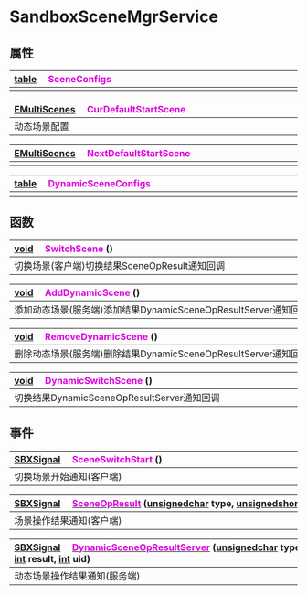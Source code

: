 # SandboxSceneMgrService

## 属性

|<div style="width:700px">[table](/Api/DataType/Table.md) &emsp;<font color="dd00dd">SceneConfigs</font></div>|
|:---|
||

|<div style="width:700px">[EMultiScenes](/Api/Enums/EMultiScenes.md) &emsp;<font color="dd00dd">CurDefaultStartScene</font></div>|
|:---|
|动态场景配置|

|<div style="width:700px">[EMultiScenes](/Api/Enums/EMultiScenes.md) &emsp;<font color="dd00dd">NextDefaultStartScene</font></div>|
|:---|
||

|<div style="width:700px">[table](/Api/DataType/Table.md) &emsp;<font color="dd00dd">DynamicSceneConfigs</font></div>|
|:---|
||

## 函数

|<div style="width:700px">[void](/Api/DataType/Void.md) &emsp;<font color="dd00dd">SwitchScene</font> ()</div>|
|:---|
|切换场景(客户端)切换结果SceneOpResult通知回调|

|<div style="width:700px">[void](/Api/DataType/Void.md) &emsp;<font color="dd00dd">AddDynamicScene</font> ()</div>|
|:---|
|添加动态场景(服务端)添加结果DynamicSceneOpResultServer通知回调|

|<div style="width:700px">[void](/Api/DataType/Void.md) &emsp;<font color="dd00dd">RemoveDynamicScene</font> ()</div>|
|:---|
|删除动态场景(服务端)删除结果DynamicSceneOpResultServer通知回调|

|<div style="width:700px">[void](/Api/DataType/Void.md) &emsp;<font color="dd00dd">DynamicSwitchScene</font> ()</div>|
|:---|
|切换结果DynamicSceneOpResultServer通知回调|

## 事件

|<div style="width:700px">[SBXSignal](/Api/DataType/SBXSignal.md) &emsp;<font color="dd00dd">SceneSwitchStart</font> ()</div>|
|:---|
|切换场景开始通知(客户端)|

|<div style="width:700px">[SBXSignal](/Api/DataType/SBXSignal.md) &emsp;[<font color="dd00dd">SceneOpResult</font>](/Api/Classes/Other/SandboxSceneMgrService_F/SceneOpResult.md) ([unsignedchar](/Api/DataType/unsignedchar.md) type, [unsignedshort](/Api/DataType/unsignedshort.md) sceneid, [int](/Api/DataType/Number.md) result)</div>|
|:---|
|场景操作结果通知(客户端)|

|<div style="width:700px">[SBXSignal](/Api/DataType/SBXSignal.md) &emsp;[<font color="dd00dd">DynamicSceneOpResultServer</font>](/Api/Classes/Other/SandboxSceneMgrService_F/DynamicSceneOpResultServer.md) ([unsignedchar](/Api/DataType/unsignedchar.md) type, [unsignedshort](/Api/DataType/unsignedshort.md) sceneid, [int](/Api/DataType/Number.md) result, [int](/Api/DataType/Number.md) uid)</div>|
|:---|
|动态场景操作结果通知(服务端)|

